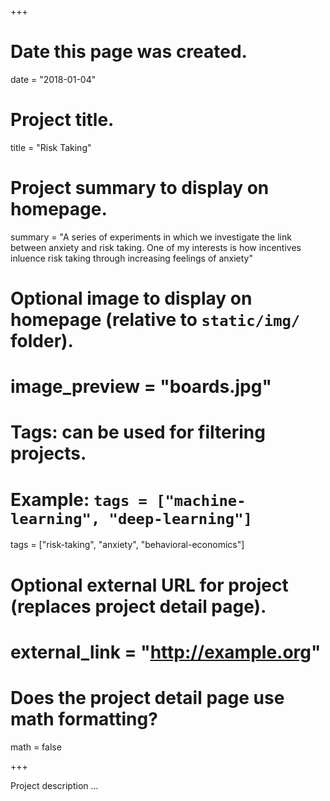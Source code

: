 +++
# Date this page was created.
date = "2018-01-04"

# Project title.
title = "Risk Taking"

# Project summary to display on homepage.
summary = "A series of experiments in which we investigate the link between anxiety and risk taking. One of my interests is how incentives inluence risk taking through increasing feelings of anxiety"

# Optional image to display on homepage (relative to `static/img/` folder).
# image_preview = "boards.jpg"

# Tags: can be used for filtering projects.
# Example: `tags = ["machine-learning", "deep-learning"]`
tags = ["risk-taking", "anxiety", "behavioral-economics"]

# Optional external URL for project (replaces project detail page).
# external_link = "http://example.org"

# Does the project detail page use math formatting?
math = false

+++

Project description ...